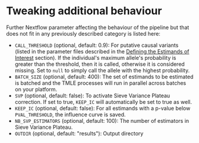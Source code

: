 # Tweaking additional behaviour

Further Nextflow parameter affecting the behaviour of the pipeline but that does not fit in any previously described category is listed here:

- `CALL_THRESHOLD` (optional, default: 0.9): For putative causal variants (listed in the parameter files described in the [Defining the Estimands of Interest](@ref) section). If the individual's maximum allele's probability is greater than the threshold, then it is called, otherwise it is considered missing. Set to `null` to simply call the allele with the highest probability.
- `BATCH_SIZE` (optional, default: 400): The set of estimands to be estimated is batched and the TMLE processes will run in parallel across batches on your platform.
- `SVP` (optional, default: false): To activate Sieve Variance Plateau correction. If set to true, `KEEP_IC` will automatically be set to true as well.
- `KEEP_IC` (optional, default: false): For all estimands with a p-value below `PVAL_THRESHOLD`, the influence curve is saved.
- `NB_SVP_ESTIMATORS` (optional, default: 100): The number of estimators in Sieve Variance Plateau.
- `OUTDIR` (optional, default: "results"): Output directory
